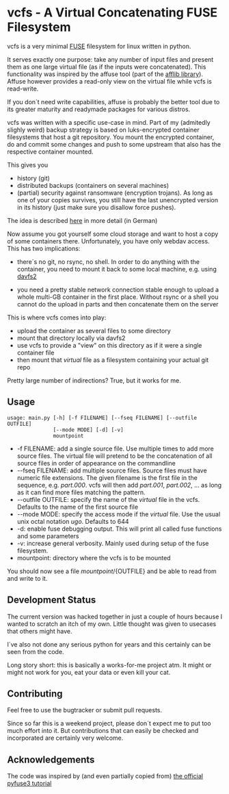 # vcfs - A Virtual Concatenating FUSE Filesystem
vcfs is a very minimal [FUSE](https://www.kernel.org/doc/html/latest/filesystems/fuse.html) filesystem for linux written in python.

It serves exactly one purpose: take any number of input files and present
them as one large virtual file (as if the inputs were concatenated).
This functionality was inspired by the affuse tool 
(part of the [afflib library](https://github.com/simsong/AFFLIBv3)).
Affuse however provides a read-only view on the virtual file while vcfs
is read-write.

If you don´t need write capabilities, affuse is probably the better tool
due to its greater maturity and readymade packages for various distros.

vcfs was written with a specific use-case in mind. 
Part of my (admitedly slighly weird) backup strategy is based on luks-encrypted container filesystems
that host a git repository.
You mount the encrypted container, do and commit some changes and push
to some upstream that also has the respective container mounted.

This gives you
* history (git)
* distributed backups (containers on several machines)
* (partial) security against ransomware (encryption trojans). 
  As long as one of your copies survives, you still have the last unencrypted
  version in its history (just make sure you disallow force pushes).

The idea is described [here](https://www.bookware.de/KaffeeKlatsch-2016-04.pdf) in more detail (in German)
 

Now assume you got yourself some cloud storage and want to host a copy 
of some containers there. Unfortunately, you have only webdav access.
This has two implications:
* there´s no git, no rsync, no shell. In order to do anything with the container,
  you need to mount it back to some local machine, e.g. using [davfs2](https://savannah.nongnu.org/projects/davfs2)
  
* you need a pretty stable network connection stable enough to upload a whole multi-GB container in the first place.
  Without rsync or a shell you cannot do the upload in parts and then concatenate them on the server

This is where vcfs comes into play:
* upload the container as several files to some directory
* mount that directory locally via davfs2
* use vcfs to provide a "view" on this directory as if it were a single container file
* then mount that _virtual_ file as a filesystem containing your actual git repo

Pretty large number of indirections? True, but it works for me.

## Usage
```
usage: main.py [-h] [-f FILENAME] [--fseq FILENAME] [--outfile OUTFILE]
               [--mode MODE] [-d] [-v]
               mountpoint
```
* -f FILENAME: add a single source file. Use multiple times to add more source files.
  The virtual file will pretend to be the concatenation of all source files in order of appearance on the commandline
* --fseq FILENAME: add multiple source files. Source files must have numeric file extensions.
  The given filename is the first file in the sequence, e.g. _part.000_. vcfs will then add _part.001_, _part.002_, ... 
  as long as it can find more files matching the pattern. 
* --outfile OUTFILE: specify the name of the _virtual_ file in the vcfs. Defaults to the name of the first source file
* --mode MODE: specify the access mode if the _virtual_ file. Use the usual unix octal notation _ugo_. Defaults to 644
* -d: enable fuse debugging output. This will print all called fuse functions and some parameters
* -v: increase general verbosity. Mainly used during setup of the fuse filesystem. 
* mountpoint: directory where the vcfs is to be mounted

You should now see a file ${mountpoint}/${OUTFILE} and be able to read from and write to it.

## Development Status
The current version was hacked together in just a couple of hours 
because I wanted to scratch an itch of my own.
Little thought was given to usecases that others might have.

I´ve also not done any serious python for years and this certainly can be seen from the code.

Long story short: this is basically a works-for-me project atm.
It might or might not work for you, eat your data or even kill your cat.

## Contributing
Feel free to use the bugtracker or submit pull requests.

Since so far this is a weekend project, please don´t expect me to put 
too much effort into it. But contributions that can easily be checked
and incorporated are certainly very welcome.

## Acknowledgements
The code was inspired by (and even partially copied from) [the official pyfuse3 tutorial](https://github.com/libfuse/pyfuse3/blob/master/examples/hello.py)

